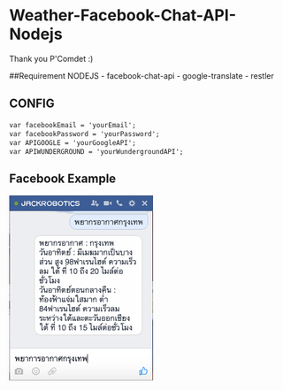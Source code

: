 # Weather-Facebook-Chat-API-Nodejs
Thank you P'Comdet :)

##Requirement NODEJS
		- facebook-chat-api
		- google-translate
		- restler


## CONFIG
	var facebookEmail = 'yourEmail';
	var facebookPassword = 'yourPassword';
	var APIGOOGLE = 'yourGoogleAPI';
	var APIWUNDERGROUND = 'yourWundergroundAPI';
## Facebook Example
!['img'](https://github.com/jackrobotics/Weather-Facebook-Chat-API-Nodejs/blob/master/Screen-Shot-2559-04-16-at-8.46.37-PM.jpg)
